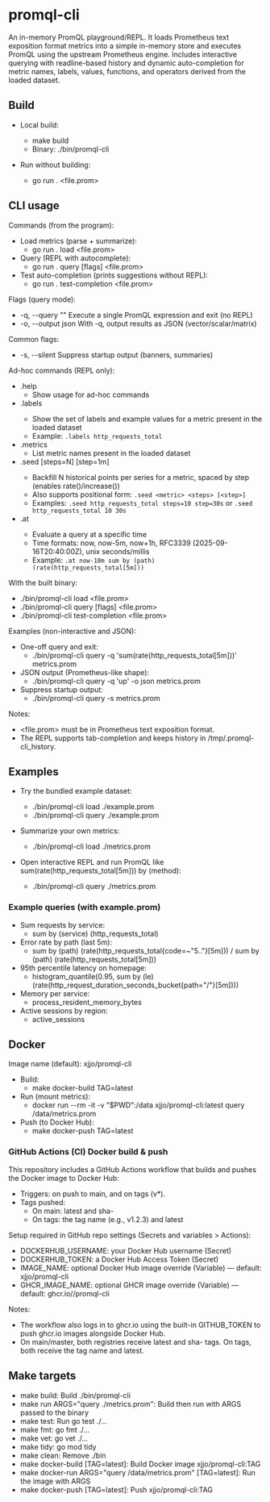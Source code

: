# promql-cli

An in-memory PromQL playground/REPL. It loads Prometheus text exposition format metrics into a simple in-memory store and executes PromQL using the upstream Prometheus engine. Includes interactive querying with readline-based history and dynamic auto-completion for metric names, labels, values, functions, and operators derived from the loaded dataset.

## Build

- Local build:
  - make build
  - Binary: ./bin/promql-cli

- Run without building:
  - go run . <command> <file.prom>

## CLI usage

Commands (from the program):
- Load metrics (parse + summarize):
  - go run . load <file.prom>
- Query (REPL with autocomplete):
  - go run . query [flags] <file.prom>
- Test auto-completion (prints suggestions without REPL):
  - go run . test-completion <file.prom>

Flags (query mode):
- -q, --query "<expr>"  Execute a single PromQL expression and exit (no REPL)
- -o, --output json      With -q, output results as JSON (vector/scalar/matrix)

Common flags:
- -s, --silent           Suppress startup output (banners, summaries)

Ad-hoc commands (REPL only):
- .help
  - Show usage for ad-hoc commands
- .labels <metric>
  - Show the set of labels and example values for a metric present in the loaded dataset
  - Example: `.labels http_requests_total`
- .metrics
  - List metric names present in the loaded dataset
- .seed <metric> [steps=N] [step=1m]
  - Backfill N historical points per series for a metric, spaced by step (enables rate()/increase())
  - Also supports positional form: `.seed <metric> <steps> [<step>]`
  - Examples: `.seed http_requests_total steps=10 step=30s` or `.seed http_requests_total 10 30s`
- .at <time> <query>
  - Evaluate a query at a specific time
  - Time formats: now, now-5m, now+1h, RFC3339 (2025-09-16T20:40:00Z), unix seconds/millis
  - Example: `.at now-10m sum by (path) (rate(http_requests_total[5m]))`

With the built binary:
- ./bin/promql-cli load <file.prom>
- ./bin/promql-cli query [flags] <file.prom>
- ./bin/promql-cli test-completion <file.prom>

Examples (non-interactive and JSON):
- One-off query and exit:
  - ./bin/promql-cli query -q 'sum(rate(http_requests_total[5m]))' metrics.prom
- JSON output (Prometheus-like shape):
  - ./bin/promql-cli query -q 'up' -o json metrics.prom
- Suppress startup output:
  - ./bin/promql-cli query -s metrics.prom

Notes:
- <file.prom> must be in Prometheus text exposition format.
- The REPL supports tab-completion and keeps history in /tmp/.promql-cli_history.

## Examples

- Try the bundled example dataset:
  - ./bin/promql-cli load ./example.prom
  - ./bin/promql-cli query ./example.prom

- Summarize your own metrics:
  - ./bin/promql-cli load ./metrics.prom
- Open interactive REPL and run PromQL like sum(rate(http_requests_total[5m])) by (method):
  - ./bin/promql-cli query ./metrics.prom

### Example queries (with example.prom)
- Sum requests by service:
  - sum by (service) (http_requests_total)
- Error rate by path (last 5m):
  - sum by (path) (rate(http_requests_total{code=~"5.."}[5m])) / sum by (path) (rate(http_requests_total[5m]))
- 95th percentile latency on homepage:
  - histogram_quantile(0.95, sum by (le) (rate(http_request_duration_seconds_bucket{path="/"}[5m])))
- Memory per service:
  - process_resident_memory_bytes
- Active sessions by region:
  - active_sessions

## Docker

Image name (default): xjjo/promql-cli

- Build:
  - make docker-build TAG=latest
- Run (mount metrics):
  - docker run --rm -it -v "$PWD":/data xjjo/promql-cli:latest query /data/metrics.prom
- Push (to Docker Hub):
  - make docker-push TAG=latest

### GitHub Actions (CI) Docker build & push
This repository includes a GitHub Actions workflow that builds and pushes the Docker image to Docker Hub:
- Triggers: on push to main, and on tags (v*).
- Tags pushed:
  - On main: latest and sha-<shortsha>
  - On tags: the tag name (e.g., v1.2.3) and latest

Setup required in GitHub repo settings (Secrets and variables > Actions):
- DOCKERHUB_USERNAME: your Docker Hub username (Secret)
- DOCKERHUB_TOKEN: a Docker Hub Access Token (Secret)
- IMAGE_NAME: optional Docker Hub image override (Variable) — default: xjjo/promql-cli
- GHCR_IMAGE_NAME: optional GHCR image override (Variable) — default: ghcr.io/<org-or-user>/promql-cli

Notes:
- The workflow also logs in to ghcr.io using the built-in GITHUB_TOKEN to push ghcr.io images alongside Docker Hub.
- On main/master, both registries receive latest and sha- tags. On tags, both receive the tag name and latest.

## Make targets

- make build: Build ./bin/promql-cli
- make run ARGS="query ./metrics.prom": Build then run with ARGS passed to the binary
- make test: Run go test ./...
- make fmt: go fmt ./...
- make vet: go vet ./...
- make tidy: go mod tidy
- make clean: Remove ./bin
- make docker-build [TAG=latest]: Build Docker image xjjo/promql-cli:TAG
- make docker-run ARGS="query /data/metrics.prom" [TAG=latest]: Run the image with ARGS
- make docker-push [TAG=latest]: Push xjjo/promql-cli:TAG

